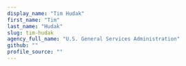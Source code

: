 ```yaml
---
display_name: "Tim Hudak"
first_name: "Tim"
last_name: "Hudak"
slug: tim-hudak
agency_full_name: "U.S. General Services Administration"
github: ""
profile_source: ""
---
```

